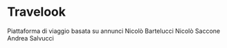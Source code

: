 # Travelook
Piattaforma di viaggio basata su annunci
Nicolò Bartelucci
Nicolò Saccone
Andrea Salvucci
